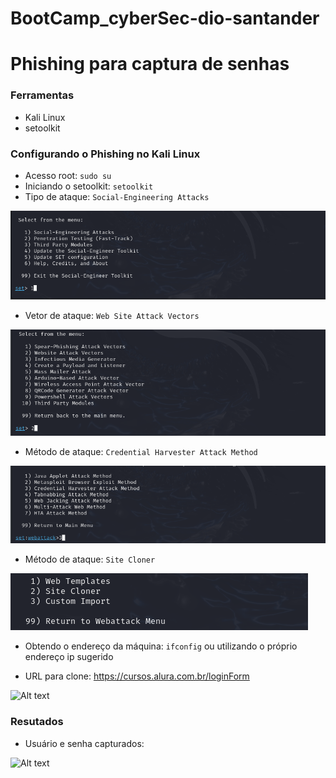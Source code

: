 # BootCamp_cyberSec-dio-santander

# Phishing para captura de senhas

### Ferramentas

- Kali Linux
- setoolkit

### Configurando o Phishing no Kali Linux

- Acesso root: ``` sudo su ```
- Iniciando o setoolkit: ``` setoolkit ```
- Tipo de ataque: ``` Social-Engineering Attacks ```

![Alt text](./opc1.png "Optional title")
  
- Vetor de ataque: ``` Web Site Attack Vectors ```

![Alt text](./opc2.png "Optional title")
  
- Método de ataque: ```Credential Harvester Attack Method ```

![Alt text](./opc3.png "Optional title")
  
- Método de ataque: ``` Site Cloner ```
  
![Alt text](./opc4.png "Optional title")
  
- Obtendo o endereço da máquina: ``` ifconfig ``` ou utilizando o próprio endereço ip sugerido 


- URL para clone: https://cursos.alura.com.br/loginForm

![Alt text](./clone.png "Optional title")


### Resutados

- Usuário e senha capturados:

![Alt text](./CapturaDeSenha.png "Optional title")
